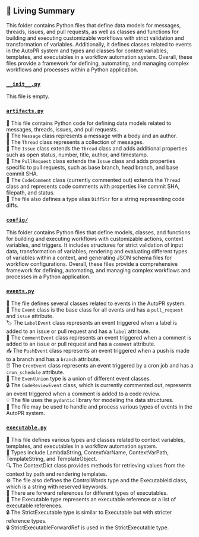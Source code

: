 

<!-- Living README Summary -->
## 🌳 Living Summary

This folder contains Python files that define data models for messages, threads, issues, and pull requests, as well as classes and functions for building and executing customizable workflows with strict validation and transformation of variables. Additionally, it defines classes related to events in the AutoPR system and types and classes for context variables, templates, and executables in a workflow automation system. Overall, these files provide a framework for defining, automating, and managing complex workflows and processes within a Python application.


### [`__init__.py`](https://github.com/submissionpurposeonly/awaretest/blob/7827ac89c146b063711453fd33b36658f1ad4ab0/./autopr/models/__init__.py)

This file is empty.  


### [`artifacts.py`](https://github.com/submissionpurposeonly/awaretest/blob/7827ac89c146b063711453fd33b36658f1ad4ab0/./autopr/models/artifacts.py)

📄 This file contains Python code for defining data models related to messages, threads, issues, and pull requests.   
🧵 The `Message` class represents a message with a body and an author.   
🧵 The `Thread` class represents a collection of messages.   
🧵 The `Issue` class extends the `Thread` class and adds additional properties such as open status, number, title, author, and timestamp.   
🧵 The `PullRequest` class extends the `Issue` class and adds properties specific to pull requests, such as base branch, head branch, and base commit SHA.   
🧵 The `CodeComment` class (currently commented out) extends the `Thread` class and represents code comments with properties like commit SHA, filepath, and status.   
🔧 The file also defines a type alias `DiffStr` for a string representing code diffs.  


### [`config/`](https://github.com/submissionpurposeonly/awaretest/blob/7827ac89c146b063711453fd33b36658f1ad4ab0/./autopr/models/config)

This folder contains Python files that define models, classes, and functions for building and executing workflows with customizable actions, context variables, and triggers. It includes structures for strict validation of input data, transformation of variables, rendering and evaluating different types of variables within a context, and generating JSON schema files for workflow configurations. Overall, these files provide a comprehensive framework for defining, automating, and managing complex workflows and processes in a Python application.  


### [`events.py`](https://github.com/submissionpurposeonly/awaretest/blob/7827ac89c146b063711453fd33b36658f1ad4ab0/./autopr/models/events.py)

📄 The file defines several classes related to events in the AutoPR system.   
🔀 The `Event` class is the base class for all events and has a `pull_request` and `issue` attribute.  
🏷️ The `LabelEvent` class represents an event triggered when a label is added to an issue or pull request and has a `label` attribute.  
💬 The `CommentEvent` class represents an event triggered when a comment is added to an issue or pull request and has a `comment` attribute.  
📥 The `PushEvent` class represents an event triggered when a push is made to a branch and has a `branch` attribute.  
⏰ The `CronEvent` class represents an event triggered by a cron job and has a `cron_schedule` attribute.  
🔀 The `EventUnion` type is a union of different event classes.  
🔒 The `CodeReviewEvent` class, which is currently commented out, represents an event triggered when a comment is added to a code review.  
💡 The file uses the `pydantic` library for modeling the data structures.  
🔁 The file may be used to handle and process various types of events in the AutoPR system.  


### [`executable.py`](https://github.com/submissionpurposeonly/awaretest/blob/7827ac89c146b063711453fd33b36658f1ad4ab0/./autopr/models/executable.py)

📄 This file defines various types and classes related to context variables, templates, and executables in a workflow automation system.  
📝 Types include LambdaString, ContextVarName, ContextVarPath, TemplateString, and TemplateObject.  
🔍 The ContextDict class provides methods for retrieving values from the context by path and rendering templates.  
⚙️ The file also defines the ControlWords type and the ExecutableId class, which is a string with reserved keywords.  
🔄 There are forward references for different types of executables.  
🧩 The Executable type represents an executable reference or a list of executable references.  
🔒 The StrictExecutable type is similar to Executable but with stricter reference types.  
🔒 StrictExecutableForwardRef is used in the StrictExecutable type.  

<!-- Living README Summary -->